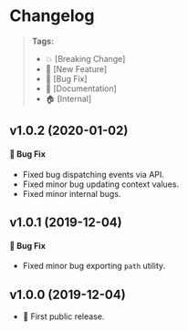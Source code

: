 # Changelog

> **Tags:**
> - :boom:       [Breaking Change]
> - :rocket:     [New Feature]
> - :bug:        [Bug Fix]
> - :memo:       [Documentation]
> - :house:      [Internal]


## v1.0.2 (2020-01-02)

#### :bug: Bug Fix
* Fixed bug dispatching events via API.
* Fixed minor bug updating context values.
* Fixed minor internal bugs.

## v1.0.1 (2019-12-04)

#### :bug: Bug Fix
* Fixed minor bug exporting `path` utility.


## v1.0.0 (2019-12-04)

* :rocket: First public release.


